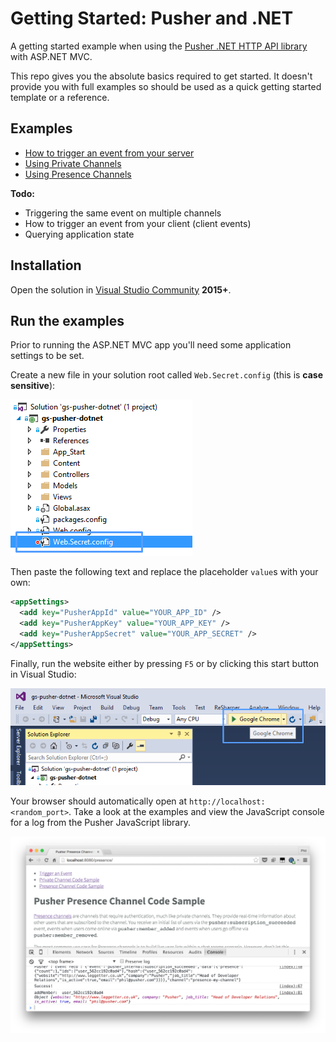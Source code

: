 # Getting Started: Pusher and .NET

A getting started example when using the [Pusher .NET HTTP API library](https://github.com/pusher/pusher-http-dotnet) with ASP.NET MVC.

This repo gives you the absolute basics required to get started. It doesn't provide you with full examples so should be used as a quick getting started template or a reference.

## Examples

* [How to trigger an event from your server](gs-pusher-dotnet/Views/Trigger/Index.cshtml)
* [Using Private Channels](gs-pusher-dotnet/Views/Private/Index.cshtml)
* [Using Presence Channels](gs-pusher-dotnet/Views/Private/Index.cshtml)

**Todo:**

* Triggering the same event on multiple channels
* How to trigger an event from your client (client events)
* Querying application state

## Installation

Open the solution in [Visual Studio Community](https://www.visualstudio.com/en-us/downloads/download-visual-studio-vs.aspx) **2015+**.

## Run the examples

Prior to running the ASP.NET MVC app you'll need some application settings to be set.

Create a new file in your solution root called `Web.Secret.config` (this is **case sensitive**):

![](./docs/solution.png)

Then paste the following text and replace the placeholder `value`s with your own:

```xml
<appSettings>
  <add key="PusherAppId" value="YOUR_APP_ID" />
  <add key="PusherAppKey" value="YOUR_APP_KEY" />
  <add key="PusherAppSecret" value="YOUR_APP_SECRET" />
</appSettings>
```

Finally, run the website either by pressing `F5` or by clicking this start button in Visual Studio:

![](./docs/run.png)

Your browser should automatically open at `http://localhost:<random_port>`. Take a look at the examples and view the JavaScript console for a log from the Pusher JavaScript library.

![](./docs/presence-log.png)
